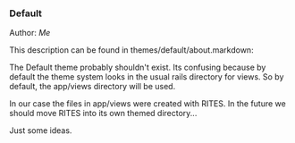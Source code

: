 ### Default

Author: *Me*

This description can be found in themes/default/about.markdown:

The Default theme probably shouldn't exist.  Its confusing because by default the
theme system looks in the usual rails directory for views. So by default, the app/views
directory will be used.

In our case the files in app/views were created with RITES.  In the future we should move
RITES into its own themed directory...

Just some ideas.
